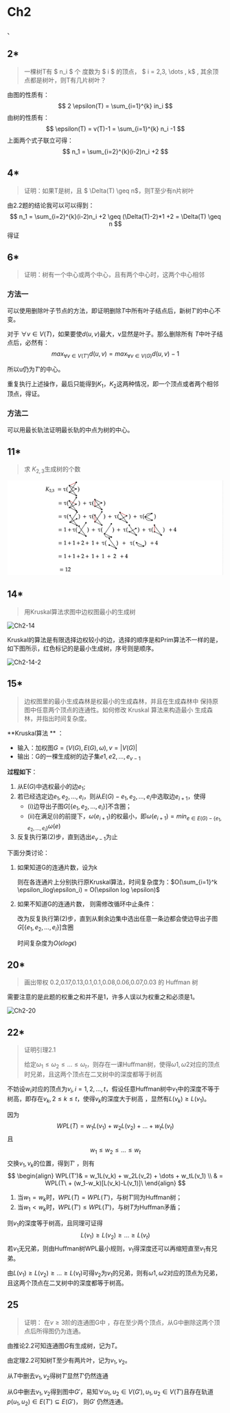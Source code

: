 # Ch2


、

## 2*

> 一棵树T有 $ n_i $ 个 度数为 $ i $ 的顶点， $ i = 2,3, \dots , k$  , 其余顶点都是树叶，则T有几片树叶？

由图的性质有：
$$
2 \epsilon(T) = \sum_{i=1}^{k} in_i
$$
由树的性质有：
$$
\epsilon(T) = v(T)-1 =  \sum_{i=1}^{k} n_i -1
$$
上面两个式子联立可得：
$$
n_1 =  \sum_{i=2}^{k}(i-2)n_i +2
$$




## 4*

> 证明：如果T是树，且 $ \Delta(T) \geq n$，则T至少有n片树叶

由2.2题的结论我可以可以得到：
$$
n_1 =  \sum_{i=2}^{k}(i-2)n_i +2  \geq (\Delta(T)-2)*1 +2 = \Delta(T) \geq n
$$
得证





## 6*

> 证明：树有一个中心或两个中心，且有两个中心时，这两个中心相邻

### 方法一

可以使用删除叶子节点的方法，即证明删除$T$中所有叶子结点后，新树$T'$的中心不变。

对于  $\forall v \in V(T)$，如果要使$d(u,v)$最大，v显然是叶子。那么删除所有 $T$中叶子结点后，必然有：
$$
max_{\forall v \in V(T')}d(u,v) = max_{\forall v \in V(G)}d(u,v)-1
$$


所以u仍为$T'$的中心。

重复执行上述操作，最后只能得到$K_1，K_2$这两种情况，即一个顶点或者两个相邻顶点，得证。



### 方法二

可以用最长轨法证明最长轨的中点为树的中心。



## 11*

> 求 $K_{2,3}$生成树的个数

![Ch2_11](./images/Ch2_11.png)



## 14*

> 用Kruskal算法求图中边权图最小的生成树

![Ch2-14](/Users/sakura/USTC_Graph_Theory/homework/images/Ch2-14.png)



Kruskal的算法是有限选择边权较小的边，选择的顺序是和Prim算法不一样的是，如下图所示，红色标记的是最小生成树，序号则是顺序。

![Ch2-14-2](/Users/sakura/USTC_Graph_Theory/homework/images/Ch2-14-2.png)






## 15*

> 边权图里的最小生成森林是权最小的生成森林，并且在生成森林中 保持原图中任意两个顶点的连通性。如何修改 Kruskal 算法来构造最小 生成森林，并指出时间复杂度。

**Kruskal算法 ** ：

- 输入：加权图$G = (V(G),E(G),\omega), v=|V(G)|$
- 输出：G的一棵生成树的边子集${e1,e2,\dots,e_{v-1}}$

**过程如下**：

1. 从E$(G)$中选权最小的边$e_1$;
2. 若已经选定边$e_1,e_2,\dots,e_i$，则从$E(G)-{}{e_1,e_2,\dots,e_i}$中选取边$e_{i+1}$，使得
   - (i)边导出子图$G[\{e_1,e_2,\dots,e_i\}]$不含圈；
   - (ii)在满足(i)的前提下，$\omega(e_{i+1})$的权最小，即$\omega(e_{i+1})= min_{e \in E(G)-\{e_1,e_2,\dots,e_i\}}\omega(e)$
3. 反复执行第(2)步，直到选出$e_{v-1}$为止



下面分类讨论：

1. 如果知道G的连通片数，设为k

   则在各连通片上分别执行原Kruskal算法，时间复杂度为：$O(\sum_{i=1}^k \epsilon_ilog\epsilon_i) = O(\epsilon log  \epsilon)$

2. 如果不知道G的连通片数， 则需修改循环中止条件：

   改为反复执行第(2)步，直到从剩余边集中选出任意一条边都会使边导出子图$G[\{e_1,e_2,\dots,e_i\}]$含圈

   时间复杂度为$O(\epsilon log  \epsilon)$



## 20*

> 画出带权 0.2,0.17,0.13,0.1,0.1,0.08,0.06,0.07,0.03 的 Huffman 树

需要注意的是此题的权重之和并不是1，许多人误以为权重之和必须是1。

![Ch2-20](/Users/sakura/USTC_Graph_Theory/homework/images/Ch2-20.png)

## 22*

> 证明引理2.1 
>
> 给定$\omega_1 \leq\omega_2 \leq \dots \leq\omega_t$，则存在一课Huffman树，使得$\omega1,\omega2$对应的顶点时兄弟，且这两个顶点在二叉树中的深度都等于树高

不妨设$w_i$对应的顶点为$v_i,i=1,2,\dots,t$，假设任意Huffman树中$v_1$中的深度不等于树高，即存在$v_k,2\leq k\leq t$，使得$v_k$的深度大于树高 ，显然有$L(v_k)\geq L(v_1)$。

因为
$$
WPL(T) = w_1L(v_1) + w_2L(v_2) + \dots + w_tL(v_t)
$$
且
$$
w_1 \leq w_2 \leq \dots \leq w_t
$$
交换$v_1,v_k$的位置，得到$T'$ ，则有
$$
\begin{align}
WPL(T')& = w_1L(v_k) + w_2L(v_2) + \dots + w_tL(v_1) \\
 & = WPL(T\ + (w_1-w_k)[L(v_k)-L(v_1)]\
\end{align}
$$

1. 当$w_1 = w_k$时，$WPL(T) = WPL(T')$，与树$T'$同为Huffman树；
2. 当$w_1 \lt w_k$时，$WPL(T') \le WPL(T')$，与树$T$为Huffman矛盾；



则$v_1$的深度等于树高，且同理可证得
$$
L(v_1) \geq L(v_2) \geq\dots \geq L(v_t)
$$
若$v_1$无兄弟，则由Huffman树WPL最小规则，$v_1$得深度还可以再缩短直至$v_1$有兄弟。

由$L(v_1) \geq L(v_2) \geq\dots \geq L(v_t)$可得$v_2$为$v_1$的兄弟，则有$\omega1,\omega2$对应的顶点为兄弟，且这两个顶点在二叉树中的深度都等于树高。



## 25

> 证明： 在$v \geq 3$阶的连通图G中 ，存在至少两个顶点，从G中删除这两个顶点后所得图仍为连通。

由推论2.2可知连通图$G$有生成树，记为$T$。

由定理2.2可知树T至少有两片叶，记为$v_1,v_2$。

从$T$中删去$v_1,v_2$得树$T'$显然$T'$仍然连通

从G中删去$v_1,v_2$得到图中$G'$，易知$\forall u_1,u_2 \in V(G'), u_1,u_2 \in V(T')$且存在轨道$p(u_1,u_2) \in E(T') \subseteq E(G')$， 则$G'$ 仍然连通。